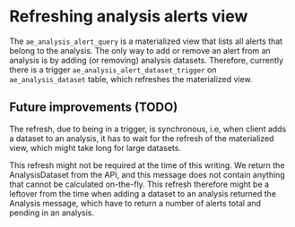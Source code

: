 # Refreshing analysis alerts view

The `ae_analysis_alert_query` is a materialized view that lists all alerts that belong to the analysis.
The only way to add or remove an alert from an analysis is by adding (or removing) analysis datasets.
Therefore, currently there is a trigger `ae_analysis_alert_dataset_trigger` on `ae_analysis_dataset` table, which refreshes the materialized view.

## Future improvements (TODO)

The refresh, due to being in a trigger, is synchronous, i.e, when client adds a dataset to an analysis, it has to wait for the refresh of the materialized view, which might take long for large datasets.

This refresh might not be required at the time of this writing.
We return the AnalysisDataset from the API, and this message does not contain anything that cannot be calculated on-the-fly.
This refresh therefore might be a leftover from the time when adding a dataset to an analysis returned the Analysis message, which have to return a number of alerts total and pending in an analysis.
